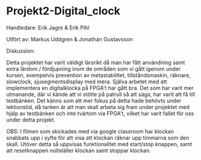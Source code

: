 # Projekt2-Digital_clock

Handledare: Erik Jagre & Erik Pihl

Utfört av: Markus Uddgren & Jonathan Gustavsson

Diskussion:


Detta projektet har varit väldigt lärorikt då man har fått användning samt extra lärdom / fördjupning inom de områden som vi gått igenom under kursen, exempelvis prevention av metastabilitet, tillståndsmaskin, räknare, slowclock, sjusegmentsdisplay med mera. Själva arbetet med att implementera en digitalklocka på FPGA't har gått bra. 
Det som har varit mer utmanande, där vi kände att vi stötte på patrull så att säga, har varit att få till testbänken. Det känns som att mer fokus på detta hade behövts under lektionstid, då tanken är att man skall arbeta sig fram under projektet med hjälp av testbänken och inte tvärtom via FPGA't, vilket har varit fallet för oss under detta projekt.

OBS: I filmen som skickades med via google classroom har klockan snabbats upp i syfte för att visa att klockan räknar upp timmarna som den skall. Utöver detta så uppvisas funktionalitet med start/stop knappen, samt att resetknappen nollställer klockan samt stoppar klockan.
